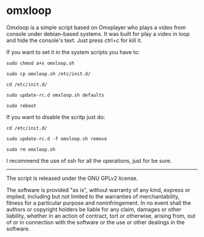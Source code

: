 omxloop
=======

Omxloop is a simple script based on Omxplayer who plays a video from console under debian-based systems.
It was built for play a video in loop and hide the console's text. Just press ctrl+c for kill it.

If you want to set it in the system scripts you have to:

	sudo chmod a+x omxloop.sh

	sudo cp omxloop.sh /etc/init.d/ 
	
	cd /etc/init.d/

	sudo update-rc.d omxloop.sh defaults
	
	sudo reboot

If you want to disable the scritp just do:

	cd /etc/init.d/
	
	sudo update-rc.d -f omxloop.sh remove
	
	sudo rm omxloop.sh

I recommend the use of ssh for all the operations, just for be sure.

______________________________________________________________________________________________________________________

The script is released under the GNU GPLv2 license.

The software is provided "as is", without warranty of any kind, express or implied, including but not limited to the warranties of merchantability, fitness for a particular purpose and noninfringement. In no event shall the authors or copyright holders be liable for any claim, damages or other liability, whether in an action of contract, tort or otherwise, arising from, out of or in connection with the software or the use or other dealings in the software.
